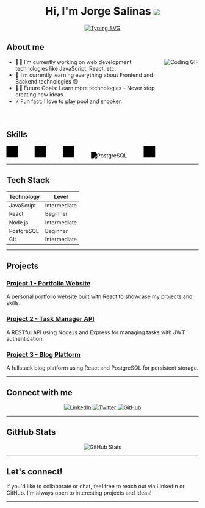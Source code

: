 <h1 align="center"><b>Hi, I'm Jorge Salinas</b> <img src="https://media.giphy.com/media/hvRJCLFzcasrR4ia7z/giphy.gif" width="35"></h1>

<p align="center">
  <a href="https://github.com/DenverCoder1/readme-typing-svg">
    <img src="https://readme-typing-svg.herokuapp.com?font=Time+New+Roman&color=cyan&size=25&center=true&vCenter=true&width=600&height=100&lines=Fullstack+Developer+in+training;Computer+Engineering+Student" alt="Typing SVG" />
  </a>
</p>

## About me 
<img align="right" alt="Coding GIF" height="160px" src="https://media4.giphy.com/media/v1.Y2lkPTc5MGI3NjExMXAwd2lvbDF6NWViM2o4ODA0ZDJidTFmZGo1czlncTBtb2xjMzEyOCZlcD12MV9pbnRlcm5hbF9naWZfYnlfaWQmY3Q9Zw/xUOxfpptIctnLn7IMo/giphy.gif" />

- 👨‍💻 I’m currently working on web development technologies like JavaScript, React, etc.
- 🧩 I’m currently learning everything about Frontend and Backend technologies 😅
- 💪🏼 Future Goals: Learn more technologies - Never stop creating new ideas.
- ⚡ Fun fact: I love to play pool and snooker.
<br>

## Skills
<p align="left">
  <img src="https://raw.githubusercontent.com/PKief/vscode-material-icon-theme/main/icons/javascript.svg" alt="JavaScript" width="30" style="filter: brightness(0%) invert(0%); margin-right: 40px;" />
  <img src="https://raw.githubusercontent.com/PKief/vscode-material-icon-theme/main/icons/react.svg" alt="React" width="30" style="filter: brightness(0%) invert(0%); margin-right: 40px;" />
  <img src="https://raw.githubusercontent.com/PKief/vscode-material-icon-theme/main/icons/nodejs.svg" alt="Node.js" width="30" style="filter: brightness(0%) invert(0%); margin-right: 40px;" />
  <img src="https://cdn.jsdelivr.net/gh/devicons/devicon/icons/postgresql/postgresql-original.svg" alt="PostgreSQL" width="30" style="filter: brightness(0%) invert(0%); margin-right: 40px;" />
  <img src="https://raw.githubusercontent.com/PKief/vscode-material-icon-theme/main/icons/git.svg" alt="Git" width="30" style="filter: brightness(0%) invert(0%);" />
</p>

---

## Tech Stack
| Technology | Level       |
|------------|-------------|
| JavaScript | Intermediate |
| React      | Beginner     |
| Node.js    | Intermediate |
| PostgreSQL | Beginner     |
| Git        | Intermediate |

---

## Projects

### [Project 1 - Portfolio Website](https://github.com/tu-usuario/portfolio)
A personal portfolio website built with React to showcase my projects and skills.

### [Project 2 - Task Manager API](https://github.com/tu-usuario/task-manager-api)
A RESTful API using Node.js and Express for managing tasks with JWT authentication.

### [Project 3 - Blog Platform](https://github.com/tu-usuario/blog-platform)
A fullstack blog platform using React and PostgreSQL for persistent storage.

---

## Connect with me

<p align="center">
  <a href="https://linkedin.com/in/tu-usuario" target="_blank">
    <img src="https://img.shields.io/badge/LinkedIn-0077B5?style=for-the-badge&logo=linkedin&logoColor=white" alt="LinkedIn" />
  </a>
  <a href="https://twitter.com/tu_usuario" target="_blank">
    <img src="https://img.shields.io/badge/Twitter-1DA1F2?style=for-the-badge&logo=twitter&logoColor=white" alt="Twitter" />
  </a>
  <a href="https://github.com/tu-usuario" target="_blank">
    <img src="https://img.shields.io/badge/GitHub-181717?style=for-the-badge&logo=github&logoColor=white" alt="GitHub" />
  </a>
</p>

---

## GitHub Stats

<p align="center">
  <img src="https://github-readme-stats.vercel.app/api?username=tu-usuario&show_icons=true&theme=radical" alt="GitHub Stats" />
</p>

---

## Let's connect!

If you'd like to collaborate or chat, feel free to reach out via LinkedIn or GitHub. I'm always open to interesting projects and ideas!

---






